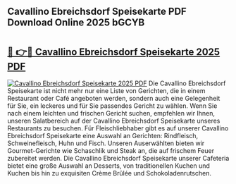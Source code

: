 ## Cavallino Ebreichsdorf Speisekarte PDF Download Online 2025 bGCYB

# <h2><a href="http://gc8oo11.nevu.top/?p=Cavallino+Ebreichsdorf+Speisekarte">🔗 👉🔴 Cavallino Ebreichsdorf Speisekarte 2025 PDF</a></h2>

[![Cavallino Ebreichsdorf Speisekarte 2025 PDF](https://i.imgur.com/dBaPXMq.png)](http://gc8oo11.nevu.top/?p=Cavallino+Ebreichsdorf+Speisekarte)
Die Cavallino Ebreichsdorf Speisekarte ist nicht mehr nur eine Liste von Gerichten, die in einem Restaurant oder Café angeboten werden, sondern auch eine Gelegenheit für Sie, ein leckeres und für Sie passendes Gericht zu wählen. Wenn Sie nach einem leichten und frischen Gericht suchen, empfehlen wir Ihnen, unseren Salatbereich auf der Cavallino Ebreichsdorf Speisekarte unseres Restaurants zu besuchen. Für Fleischliebhaber gibt es auf unserer Cavallino Ebreichsdorf Speisekarte eine Auswahl an Gerichten: Rindfleisch, Schweinefleisch, Huhn und Fisch. Unseren Auserwählten bieten wir Gourmet-Gerichte wie Schaschlik und Steak an, die auf frischem Feuer zubereitet werden. Die Cavallino Ebreichsdorf Speisekarte unserer Cafeteria bietet eine große Auswahl an Desserts, von traditionellen Kuchen und Kuchen bis hin zu exquisiten Crème Brûlée und Schokoladenrutschen.
